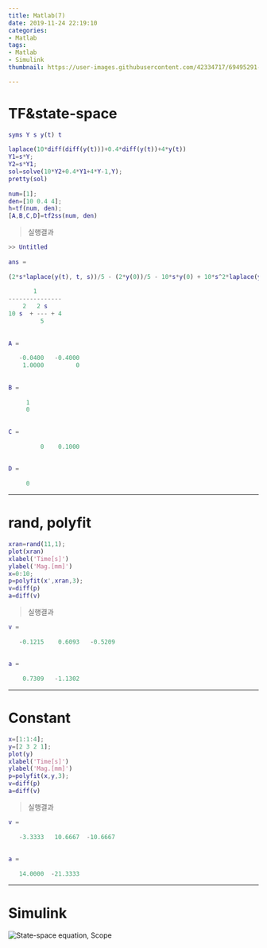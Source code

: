 ```yaml
---
title: Matlab(7)
date: 2019-11-24 22:19:10
categories:
- Matlab
tags:
- Matlab
- Simulink
thumbnail: https://user-images.githubusercontent.com/42334717/69495291-b50e7500-0f08-11ea-867f-47081a69eaef.png

---
```

# TF&state-space
 
~~~Matlab
syms Y s y(t) t
 
laplace(10*diff(diff(y(t)))+0.4*diff(y(t))+4*y(t))
Y1=s*Y;
Y2=s*Y1;
sol=solve(10*Y2+0.4*Y1+4*Y-1,Y);
pretty(sol)
 
num=[1];
den=[10 0.4 4];
h=tf(num, den);
[A,B,C,D]=tf2ss(num, den)
~~~
<!-- more -->

>실행결과
~~~Matlab
>> Untitled
 
ans =
 
(2*s*laplace(y(t), t, s))/5 - (2*y(0))/5 - 10*s*y(0) + 10*s^2*laplace(y(t), t, s) - 10*subs(diff(y(t), t), t, 0) + 4*laplace(y(t), t, s)
 
       1
---------------
    2   2 s
10 s  + --- + 4
         5
 
 
A =
 
   -0.0400   -0.4000
    1.0000         0
 
 
B =
 
     1
     0
 
 
C =
 
         0    0.1000
 
 
D =
 
     0
~~~
*** 
# rand, polyfit
 
~~~Matlab
xran=rand(11,1);
plot(xran)
xlabel('Time[s]')
ylabel('Mag.[mm]')
x=0:10;
p=polyfit(x',xran,3);
v=diff(p)
a=diff(v)
~~~
 
>실행결과
 
~~~Matlab 
v =
 
   -0.1215    0.6093   -0.5209
 
 
a =
 
    0.7309   -1.1302
~~~
***
# Constant
 
~~~Matlab
x=[1:1:4];
y=[2 3 2 1];
plot(y)
xlabel('Time[s]')
ylabel('Mag.[mm]')
p=polyfit(x,y,3);
v=diff(p)
a=diff(v)
~~~
 
>실행결과
 
~~~Matlab
v =
 
   -3.3333   10.6667  -10.6667
 
 
a =
 
   14.0000  -21.3333
~~~
***
# Simulink

![State-space equation, Scope](https://user-images.githubusercontent.com/42334717/69495291-b50e7500-0f08-11ea-867f-47081a69eaef.png)